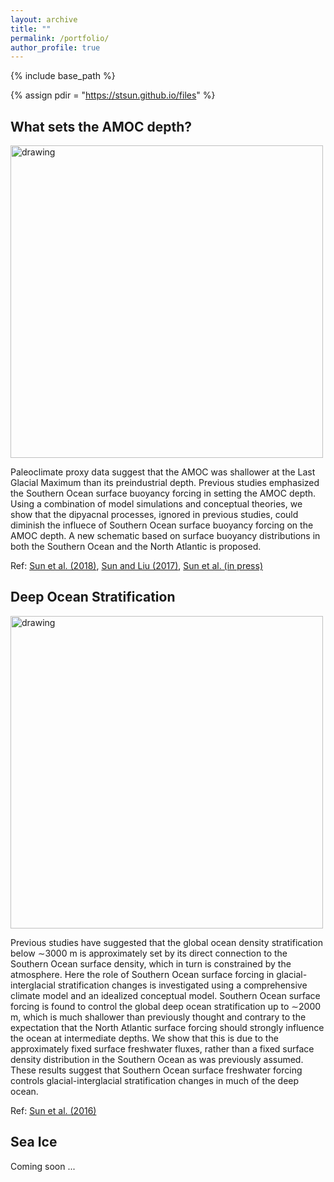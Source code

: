```yaml
---
layout: archive
title: ""
permalink: /portfolio/
author_profile: true
---
```


{% include base_path %}

{% assign pdir = "https://stsun.github.io/files" %}

## What sets the AMOC depth?
<img src="{{pdir}}/AMOC-Depth.png" alt="drawing" width="500"/>

Paleoclimate proxy data suggest that the AMOC was shallower at the Last Glacial Maximum than its preindustrial depth. Previous studies emphasized the Southern Ocean surface buoyancy forcing in setting the AMOC depth. Using a combination of model simulations and conceptual theories, we show that the dipyacnal processes, ignored in previous studies, could diminish the influece of Southern Ocean surface buoyancy forcing on the AMOC depth. A new schematic based on surface buoyancy distributions in both the Southern Ocean and the North Atlantic is proposed.

Ref: [Sun et al. (2018)]({{pdir}}/Sun_et_al-2018-Geophysical_Research_Letters.pdf), [Sun and Liu (2017)]({{pdir}}/Sun-Liu-2017-ACC.pdf), [Sun et al. (in press)]({{pdir}}/Sun-Eisenman-Zanna-Stewart-inpress-2020.pdf)

## Deep Ocean Stratification

<img src="{{pdir}}/Stratification.png" alt="drawing" width="500"/>

Previous studies have suggested that the global ocean density stratification below ∼3000 m is approximately set by its direct connection to the Southern Ocean surface density, which in turn is constrained by the atmosphere. Here the role of Southern Ocean surface forcing in glacial-interglacial stratification changes is investigated using a comprehensive climate model and an idealized conceptual model. Southern Ocean surface forcing is found to control the global deep ocean stratification up to ∼2000 m, which is much shallower than previously thought and contrary to the expectation that the North Atlantic surface forcing should strongly influence the ocean at intermediate depths. We show
that this is due to the approximately fixed surface freshwater fluxes, rather than a fixed surface density distribution in the Southern Ocean as was previously assumed. These results suggest that Southern Ocean surface freshwater forcing controls glacial-interglacial stratification changes in much of the deep ocean.

Ref: [Sun et al. (2016)]({{pdir}}/Sun_et_al-2016-Geophysical_Research_Letters.pdf)

## Sea Ice

Coming soon ... 